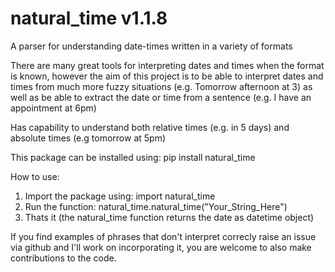 # natural_time v1.1.8
A parser for understanding date-times written in a variety of formats

There are many great tools for interpreting dates and times when the format is known, however the aim of this project is to be able to interpret dates and times from much more fuzzy situations (e.g. Tomorrow afternoon at 3) as well as be able to extract the date or time from a sentence (e.g. I have an appointment at 6pm)

Has capability to understand both relative times (e.g. in 5 days) and absolute times (e.g tomorrow at 5pm)

This package can be installed using: pip install natural_time

How to use:
  1) Import the package using: import natural_time
  2) Run the function: natural_time.natural_time("Your_String_Here")
  3) Thats it (the natural_time function returns the date as datetime object)

If you find examples of phrases that don't interpret correcly raise an issue via github and I'll work on incorporating it, you are welcome to also make contributions to the code.
